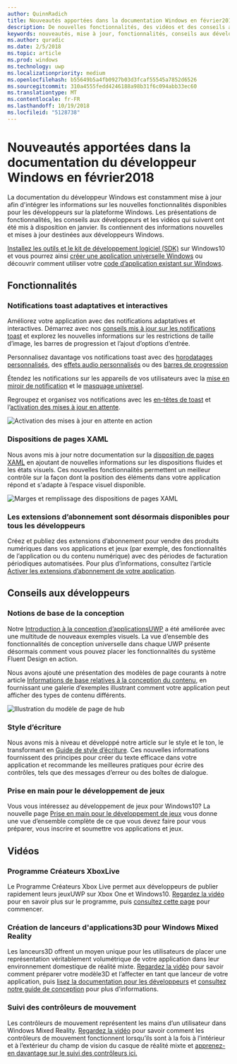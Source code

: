 ```yaml
---
author: QuinnRadich
title: Nouveautés apportées dans la documentation Windows en février2018 - Développer des applicationsUWP
description: De nouvelles fonctionnalités, des vidéos et des conseils aux développeurs ont été ajoutés à la documentation du développeur Windows10 en février2018.
keywords: nouveautés, mise à jour, fonctionnalités, conseils aux développeurs, windows10, février
ms.author: quradic
ms.date: 2/5/2018
ms.topic: article
ms.prod: windows
ms.technology: uwp
ms.localizationpriority: medium
ms.openlocfilehash: b55649b5a4fb0927b03d3fcaf55545a7852d6526
ms.sourcegitcommit: 310a4555fedd4246188a98b31f6c094abb33ec60
ms.translationtype: MT
ms.contentlocale: fr-FR
ms.lasthandoff: 10/19/2018
ms.locfileid: "5128738"
---
```

# <a name="whats-new-in-the-windows-developer-docs-in-february-2018"></a>Nouveautés apportées dans la documentation du développeur Windows en février2018

La documentation du développeur Windows est constamment mise à jour afin d'intégrer les informations sur les nouvelles fonctionnalités disponibles pour les développeurs sur la plateforme Windows. Les présentations de fonctionnalités, les conseils aux développeurs et les vidéos qui suivent ont été mis à disposition en janvier. Ils contiennent des informations nouvelles et mises à jour destinées aux développeurs Windows.

[Installez les outils et le kit de développement logiciel (SDK)](http://go.microsoft.com/fwlink/?LinkId=821431) sur Windows10 et vous pourrez ainsi [créer une application universelle Windows](../get-started/create-uwp-apps.md) ou découvrir comment utiliser votre [code d’application existant sur Windows](../porting/index.md).


## <a name="features"></a>Fonctionnalités

### <a name="adaptive-and-interactive-toast-notifications"></a>Notifications toast adaptatives et interactives

Améliorez votre application avec des notifications adaptatives et interactives. Démarrez avec nos [conseils mis à jour sur les notifications toast](../design/shell/tiles-and-notifications/adaptive-interactive-toasts.md) et explorez les nouvelles informations sur les restrictions de taille d’image, les barres de progression et l’ajout d’options d’entrée.

Personnalisez davantage vos notifications toast avec des [horodatages personnalisés](../design/shell/tiles-and-notifications/custom-timestamps-on-toasts.md), des [effets audio personnalisés](../design/shell/tiles-and-notifications/custom-audio-on-toasts.md) ou des [barres de progression](../design/shell/tiles-and-notifications/toast-progress-bar.md)

Étendez les notifications sur les appareils de vos utilisateurs avec la [mise en miroir de notification](../design/shell/tiles-and-notifications/notification-mirroring.md) et le [masquage universel](../design/shell/tiles-and-notifications/universal-dismiss.md).

Regroupez et organisez vos notifications avec les [en-têtes de toast](../design/shell/tiles-and-notifications/toast-headers.md) et l’[activation des mises à jour en attente](../design/shell/tiles-and-notifications/toast-pending-update.md).

![Activation des mises à jour en attente en action](../design/shell/tiles-and-notifications/images/toast-pendingupdate.gif)

### <a name="page-layouts-with-xaml"></a>Dispositions de pages XAML

Nous avons mis à jour notre documentation sur la [disposition de pages XAML](../design/layout/layouts-with-xaml.md) en ajoutant de nouvelles informations sur les dispositions fluides et les états visuels. Ces nouvelles fonctionnalités permettent un meilleur contrôle sur la façon dont la position des éléments dans votre application répond et s'adapte à l’espace visuel disponible.

![Marges et remplissage des dispositions de pages XAML](../design/layout/images/xaml-layout-margins-padding.png)

### <a name="subscription-add-ons-are-now-available-to-all-developers"></a>Les extensions d’abonnement sont désormais disponibles pour tous les développeurs

Créez et publiez des extensions d’abonnement pour vendre des produits numériques dans vos applications et jeux (par exemple, des fonctionnalités de l’application ou du contenu numérique) avec des périodes de facturation périodiques automatisées. Pour plus d’informations, consultez l’article [Activer les extensions d’abonnement de votre application](../monetize/enable-subscription-add-ons-for-your-app.md).

## <a name="developer-guidance"></a>Conseils aux développeurs

### <a name="design-basics"></a>Notions de base de la conception

Notre [Introduction à la conception d’applicationsUWP](../design/basics/design-and-ui-intro.md) a été améliorée avec une multitude de nouveaux exemples visuels. La vue d’ensemble des fonctionnalités de conception universelle dans chaque UWP présente désormais comment vous pouvez placer les fonctionnalités du système Fluent Design en action.

Nous avons ajouté une présentation des modèles de page courants à notre article [Informations de base relatives à la conception du contenu](../design/basics/content-basics.md), en fournissant une galerie d’exemples illustrant comment votre application peut afficher des types de contenu différents.

![Illustration du modèle de page de hub](../design/basics/images/hub.png)

### <a name="writing-style"></a>Style d’écriture

Nous avons mis à niveau et développé notre article sur le style et le ton, le transformant en [Guide de style d’écriture](../design/style/writing-style.md). Ces nouvelles informations fournissent des principes pour créer du texte efficace dans votre application et recommande les meilleures pratiques pour écrire des contrôles, tels que des messages d’erreur ou des boîtes de dialogue.

### <a name="getting-started-for-game-development"></a>Prise en main pour le développement de jeux

Vous vous intéressez au développement de jeux pour Windows10? La nouvelle page [Prise en main pour le développement de jeux](../gaming/getting-started.md) vous donne une vue d’ensemble complète de ce que vous devez faire pour vous préparer, vous inscrire et soumettre vos applications et jeux.

## <a name="videos"></a>Vidéos

### <a name="xbox-live-creators-program"></a>Programme Créateurs XboxLive

Le Programme Créateurs Xbox Live permet aux développeurs de publier rapidement leurs jeuxUWP sur Xbox One et Windows10. [Regardez la vidéo](https://www.youtube.com/watch?v=zpFfHHBkVq4) pour en savoir plus sur le programme, puis [consultez cette page](https://www.xbox.com/developers/creators-program) pour commencer.

### <a name="creating-3d-app-launchers-for-windows-mixed-reality"></a>Création de lanceurs d'applications3D pour Windows Mixed Reality

Les lanceurs3D offrent un moyen unique pour les utilisateurs de placer une représentation véritablement volumétrique de votre application dans leur environnement domestique de réalité mixte. [Regardez la vidéo](https://www.youtube.com/watch?v=TxIslHsEXno) pour savoir comment préparer votre modèle3D et l’affecter en tant que lanceur de votre application, puis [lisez la documentation pour les développeurs](https://developer.microsoft.com/windows/mixed-reality/implementing_3d_app_launchers) et [consultez notre guide de conception](https://developer.microsoft.com/windows/mixed-reality/3d_app_launcher_design_guidance) pour plus d’informations.

### <a name="motion-controller-tracking"></a>Suivi des contrôleurs de mouvement

Les contrôleurs de mouvement représentent les mains d’un utilisateur dans Windows Mixed Reality. [Regardez la vidéo](https://www.youtube.com/watch?v=rkDpRllbLII) pour savoir comment les contrôleurs de mouvement fonctionnent lorsqu’ils sont à la fois à l’intérieur et à l’extérieur du champ de vision du casque de réalité mixte et [apprenez-en davantage sur le suivi des contrôleurs ici.](https://developer.microsoft.com/windows/mixed-reality/motion_controllers#controller_tracking_state%E2%80%9D)